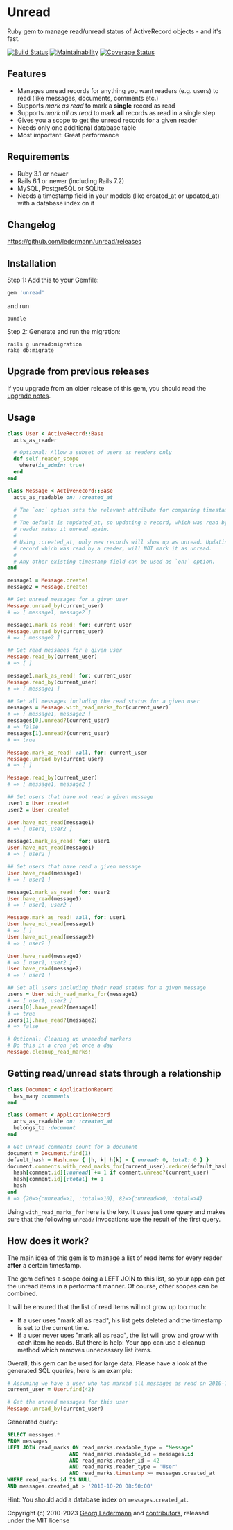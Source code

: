 Unread
======

Ruby gem to manage read/unread status of ActiveRecord objects - and it's fast.

[![Build Status](https://github.com/ledermann/unread/workflows/Test/badge.svg?branch=master)](https://github.com/ledermann/unread/actions)
[![Maintainability](https://api.codeclimate.com/v1/badges/930c8df0f99b20324444/maintainability)](https://codeclimate.com/github/ledermann/unread/maintainability)
[![Coverage Status](https://coveralls.io/repos/ledermann/unread/badge.svg?branch=master)](https://coveralls.io/r/ledermann/unread?branch=master)

## Features

* Manages unread records for anything you want readers (e.g. users) to read (like messages, documents, comments etc.)
* Supports _mark as read_ to mark a **single** record as read
* Supports _mark all as read_ to mark **all** records as read in a single step
* Gives you a scope to get the unread records for a given reader
* Needs only one additional database table
* Most important: Great performance


## Requirements

* Ruby 3.1 or newer
* Rails 6.1 or newer (including Rails 7.2)
* MySQL, PostgreSQL or SQLite
* Needs a timestamp field in your models (like created_at or updated_at) with a database index on it


## Changelog

https://github.com/ledermann/unread/releases


## Installation

Step 1: Add this to your Gemfile:

```ruby
gem 'unread'
```

and run

```shell
bundle
```


Step 2: Generate and run the migration:

```shell
rails g unread:migration
rake db:migrate
```

## Upgrade from previous releases

If you upgrade from an older release of this gem, you should read the [upgrade notes](UPGRADE.md).


## Usage

```ruby
class User < ActiveRecord::Base
  acts_as_reader

  # Optional: Allow a subset of users as readers only
  def self.reader_scope
    where(is_admin: true)
  end
end

class Message < ActiveRecord::Base
  acts_as_readable on: :created_at

  # The `on:` option sets the relevant attribute for comparing timestamps.
  #
  # The default is :updated_at, so updating a record, which was read by a
  # reader makes it unread again.
  #
  # Using :created_at, only new records will show up as unread. Updating a
  # record which was read by a reader, will NOT mark it as unread.
  #
  # Any other existing timestamp field can be used as `on:` option.
end

message1 = Message.create!
message2 = Message.create!

## Get unread messages for a given user
Message.unread_by(current_user)
# => [ message1, message2 ]

message1.mark_as_read! for: current_user
Message.unread_by(current_user)
# => [ message2 ]

## Get read messages for a given user
Message.read_by(current_user)
# => [ ]

message1.mark_as_read! for: current_user
Message.read_by(current_user)
# => [ message1 ]

## Get all messages including the read status for a given user
messages = Message.with_read_marks_for(current_user)
# => [ message1, message2 ]
messages[0].unread?(current_user)
# => false
messages[1].unread?(current_user)
# => true

Message.mark_as_read! :all, for: current_user
Message.unread_by(current_user)
# => [ ]

Message.read_by(current_user)
# => [ message1, message2 ]

## Get users that have not read a given message
user1 = User.create!
user2 = User.create!

User.have_not_read(message1)
# => [ user1, user2 ]

message1.mark_as_read! for: user1
User.have_not_read(message1)
# => [ user2 ]

## Get users that have read a given message
User.have_read(message1)
# => [ user1 ]

message1.mark_as_read! for: user2
User.have_read(message1)
# => [ user1, user2 ]

Message.mark_as_read! :all, for: user1
User.have_not_read(message1)
# => [ ]
User.have_not_read(message2)
# => [ user2 ]

User.have_read(message1)
# => [ user1, user2 ]
User.have_read(message2)
# => [ user1 ]

## Get all users including their read status for a given message
users = User.with_read_marks_for(message1)
# => [ user1, user2 ]
users[0].have_read?(message1)
# => true
users[1].have_read?(message2)
# => false

# Optional: Cleaning up unneeded markers
# Do this in a cron job once a day
Message.cleanup_read_marks!
```

## Getting read/unread stats through a relationship

```ruby
class Document < ApplicationRecord
  has_many :comments
end

class Comment < ApplicationRecord
  acts_as_readable on: :created_at
  belongs_to :document
end

# Get unread comments count for a document
document = Document.find(1)
default_hash = Hash.new { |h, k| h[k] = { unread: 0, total: 0 } }
document.comments.with_read_marks_for(current_user).reduce(default_hash) do |hash, comment|
  hash[comment.id][:unread] += 1 if comment.unread?(current_user)
  hash[comment.id][:total] += 1
  hash
end
# => {20=>{:unread=>1, :total=>10}, 82=>{:unread=>0, :total=>4}
```

Using `with_read_marks_for` here is the key. It uses just one query and makes sure that the following `unread?` invocations use the result of the first query.

## How does it work?

The main idea of this gem is to manage a list of read items for every reader **after** a certain timestamp.

The gem defines a scope doing a LEFT JOIN to this list, so your app can get the unread items in a performant manner. Of course, other scopes can be combined.

It will be ensured that the list of read items will not grow up too much:

* If a user uses "mark all as read", his list gets deleted and the timestamp is set to the current time.
* If a user never uses "mark all as read", the list will grow and grow with each item he reads. But there is help: Your app can use a cleanup method which removes unnecessary list items.

Overall, this gem can be used for large data. Please have a look at the generated SQL queries, here is an example:

```ruby
# Assuming we have a user who has marked all messages as read on 2010-10-20 08:50
current_user = User.find(42)

# Get the unread messages for this user
Message.unread_by(current_user)
```

Generated query:

```sql
SELECT messages.*
FROM messages
LEFT JOIN read_marks ON read_marks.readable_type = "Message"
                    AND read_marks.readable_id = messages.id
                    AND read_marks.reader_id = 42
                    AND read_marks.reader_type = 'User'
                    AND read_marks.timestamp >= messages.created_at
WHERE read_marks.id IS NULL
AND messages.created_at > '2010-10-20 08:50:00'
```

Hint: You should add a database index on `messages.created_at`.


Copyright (c) 2010-2023 [Georg Ledermann](https://ledermann.dev) and [contributors](https://github.com/ledermann/unread/graphs/contributors), released under the MIT license
